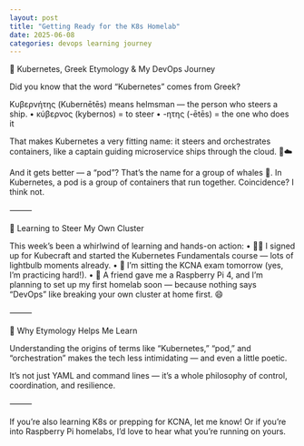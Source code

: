 ```yaml
---
layout: post
title: "Getting Ready for the K8s Homelab"
date: 2025-06-08
categories: devops learning journey
---
```


🐳 Kubernetes, Greek Etymology & My DevOps Journey

Did you know that the word “Kubernetes” comes from Greek?

Κυβερνήτης (Kubernētēs) means helmsman — the person who steers a ship.
	•	κύβερνος (kybernos) = to steer
	•	-ητης (-ētēs) = the one who does it

That makes Kubernetes a very fitting name: it steers and orchestrates containers, like a captain guiding microservice ships through the cloud. 🚢☁️

And it gets better — a “pod”? That’s the name for a group of whales 🐋. In Kubernetes, a pod is a group of containers that run together. Coincidence? I think not.

⸻

🧭 Learning to Steer My Own Cluster

This week’s been a whirlwind of learning and hands-on action:
	•	🧑‍🎓 I signed up for Kubecraft and started the Kubernetes Fundamentals course — lots of lightbulb moments already.
	•	🧪 I’m sitting the KCNA exam tomorrow (yes, I’m practicing hard!).
	•	🧰 A friend gave me a Raspberry Pi 4, and I’m planning to set up my first homelab soon — because nothing says “DevOps” like breaking your own cluster at home first. 😄

⸻

🔁 Why Etymology Helps Me Learn

Understanding the origins of terms like “Kubernetes,” “pod,” and “orchestration” makes the tech less intimidating — and even a little poetic.

It’s not just YAML and command lines — it’s a whole philosophy of control, coordination, and resilience.

⸻

If you’re also learning K8s or prepping for KCNA, let me know!
Or if you’re into Raspberry Pi homelabs, I’d love to hear what you’re running on yours.
